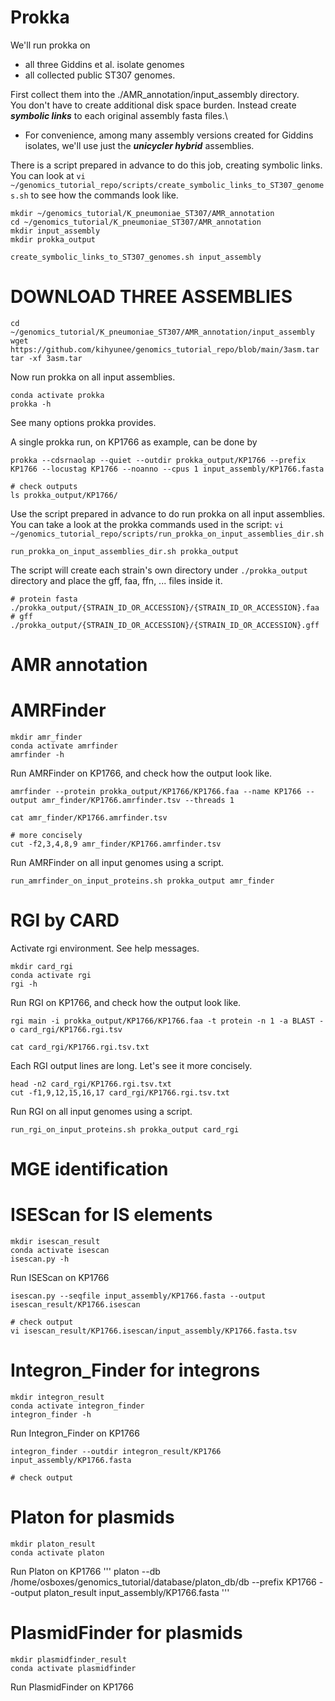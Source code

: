 # Prokka 

We'll run prokka on 
- all three Giddins et al. isolate genomes 
- all collected public ST307 genomes.

First collect them into the ./AMR_annotation/input_assembly directory.\
You don't have to create additional disk space burden. Instead create __*symbolic links*__ to each original assembly fasta files.\
- For convenience, among many assembly versions created for Giddins isolates, we'll use just the __*unicycler hybrid*__ assemblies.

There is a script prepared in advance to do this job, creating symbolic links.\
You can look at `vi ~/genomics_tutorial_repo/scripts/create_symbolic_links_to_ST307_genomes.sh` to see how the commands look like.

```
mkdir ~/genomics_tutorial/K_pneumoniae_ST307/AMR_annotation
cd ~/genomics_tutorial/K_pneumoniae_ST307/AMR_annotation
mkdir input_assembly
mkdir prokka_output

create_symbolic_links_to_ST307_genomes.sh input_assembly
```

# DOWNLOAD THREE ASSEMBLIES
```
cd ~/genomics_tutorial/K_pneumoniae_ST307/AMR_annotation/input_assembly
wget https://github.com/kihyunee/genomics_tutorial_repo/blob/main/3asm.tar
tar -xf 3asm.tar
```


Now run prokka on all input assemblies.

```
conda activate prokka
prokka -h
```

See many options prokka provides.

A single prokka run, on KP1766 as example, can be done by
```
prokka --cdsrnaolap --quiet --outdir prokka_output/KP1766 --prefix KP1766 --locustag KP1766 --noanno --cpus 1 input_assembly/KP1766.fasta

# check outputs
ls prokka_output/KP1766/
```

Use the script prepared in advance to do run prokka on all input assemblies.\
You can take a look at the prokka commands used in the script: `vi ~/genomics_tutorial_repo/scripts/run_prokka_on_input_assemblies_dir.sh`

```
run_prokka_on_input_assemblies_dir.sh prokka_output
```

The script will create each strain's own directory under `./prokka_output` directory and place the gff, faa, ffn, ... files inside it.
```
# protein fasta
./prokka_output/{STRAIN_ID_OR_ACCESSION}/{STRAIN_ID_OR_ACCESSION}.faa
# gff
./prokka_output/{STRAIN_ID_OR_ACCESSION}/{STRAIN_ID_OR_ACCESSION}.gff
```


# AMR annotation

# AMRFinder
```
mkdir amr_finder
conda activate amrfinder
amrfinder -h
```

Run AMRFinder on KP1766, and check how the output look like.
```
amrfinder --protein prokka_output/KP1766/KP1766.faa --name KP1766 --output amr_finder/KP1766.amrfinder.tsv --threads 1

cat amr_finder/KP1766.amrfinder.tsv

# more concisely
cut -f2,3,4,8,9 amr_finder/KP1766.amrfinder.tsv
```

Run AMRFinder on all input genomes using a script.
```
run_amrfinder_on_input_proteins.sh prokka_output amr_finder
```

# RGI by CARD

Activate rgi environment. See help messages.

```
mkdir card_rgi
conda activate rgi
rgi -h
```

Run RGI on KP1766, and check how the output look like.
```
rgi main -i prokka_output/KP1766/KP1766.faa -t protein -n 1 -a BLAST -o card_rgi/KP1766.rgi.tsv

cat card_rgi/KP1766.rgi.tsv.txt
```

Each RGI output lines are long. Let's see it more concisely.
```
head -n2 card_rgi/KP1766.rgi.tsv.txt
cut -f1,9,12,15,16,17 card_rgi/KP1766.rgi.tsv.txt
```

Run RGI on all input genomes using a script.
```
run_rgi_on_input_proteins.sh prokka_output card_rgi
```


# MGE identification

# ISEScan for IS elements
```
mkdir isescan_result
conda activate isescan
isescan.py -h
```

Run ISEScan on KP1766
```
isescan.py --seqfile input_assembly/KP1766.fasta --output isescan_result/KP1766.isescan

# check output
vi isescan_result/KP1766.isescan/input_assembly/KP1766.fasta.tsv
```

# Integron_Finder for integrons
```
mkdir integron_result
conda activate integron_finder
integron_finder -h
```

Run Integron_Finder on KP1766
```
integron_finder --outdir integron_result/KP1766 input_assembly/KP1766.fasta

# check output

```

# Platon for plasmids
```
mkdir platon_result
conda activate platon
```

Run Platon on KP1766
'''
platon --db /home/osboxes/genomics_tutorial/database/platon_db/db --prefix KP1766 --output platon_result input_assembly/KP1766.fasta
'''


# PlasmidFinder for plasmids
```
mkdir plasmidfinder_result
conda activate plasmidfinder
```

Run PlasmidFinder on KP1766


